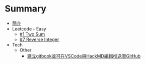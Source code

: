 # Summary

 * [簡介](README.md)
 * Leetcode - Easy
   * [#1 Two Sum](articles/Leetcode/easy/1.md)
   * [#7 Reverse Integer](articles/Leetcode/easy/7.md)
 * Tech
   * Other
     * [建立gitbook並可在VSCode與HackMD編輯推送至GitHub](articles/Tech/Other/20210328/20210328.md)

